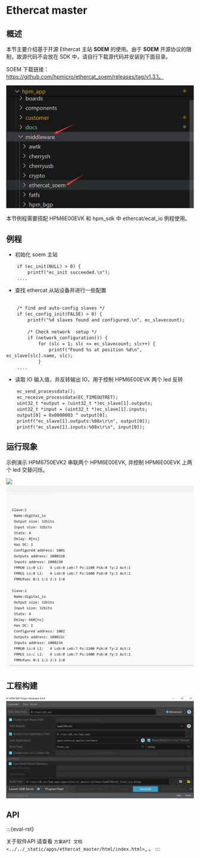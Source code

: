 # Ethercat master

## 概述

本节主要介绍基于开源 Ethercat 主站 **SOEM** 的使用。由于 **SOEM** 开源协议的限制，故源代码不会放在 SDK 中，请自行下载源代码并安装到下面目录。

SOEM 下载链接：https://github.com/hpmicro/ethercat_soem/releases/tag/v1.3.1。

![soem](doc/api/assets/soem.png)

本节例程需要搭配 HPM6E00EVK 和 hpm_sdk 中 ethercat/ecat_io 例程使用。

## 例程

- 初始化 soem 主站

```
    if (ec_init(NULL) > 0) {
        printf("ec_init succeeded.\n");
    ....

```

- 查找 ethercat 从站设备并进行一些配置

```

    /* find and auto-config slaves */
    if (ec_config_init(FALSE) > 0) {
        printf("%d slaves found and configured.\n", ec_slavecount);

        /* Check network  setup */
        if (network_configuration()) {
            for (slc = 1; slc <= ec_slavecount; slc++) {
                printf("Found %s at position %d\n", ec_slave[slc].name, slc);
            }
    ....
```

- 读取 IO 输入值，并反转输出 IO，用于控制 HPM6E00EVK 两个 led 反转

```
    ec_send_processdata();
    ec_receive_processdata(EC_TIMEOUTRET);
    uint32_t *output = (uint32_t *)ec_slave[1].outputs;
    uint32_t *input = (uint32_t *)ec_slave[1].inputs;
    output[0] = 0x0000003 ^ output[0];
    printf("ec_slave[1].outputs:%08x\r\n", output[0]);
    printf("ec_slave[1].inputs:%08x\r\n", input[0]);
```

## 运行现象

示例演示 HPM6750EVK2 串联两个 HPM6E00EVK, 并控制 HPM6E00EVK 上两个 led 交替闪烁。

![](doc/api/assets/ethercat1.jpg)
![](doc/api/assets/ethercat2.png)

## 工程构建

![windows 下使用 sdk_env 构建](doc/api/assets/download.png)

## API

:::{eval-rst}

关于软件API 请查看 `方案API 文档 <../../_static/apps/ethercat_master/html/index.html>`_ 。
:::
